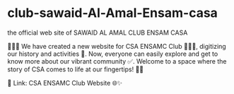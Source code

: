 # club-sawaid-Al-Amal-Ensam-casa
the official web site of SAWAID AL AMAL CLUB ENSAM CASA


🌟✨🎉 We have created a new website for CSA ENSAMC Club 💚🧡💛, digitizing our history and activities 💾. Now, everyone can easily explore and get to know more about our vibrant community ✅. Welcome to a space where the story of CSA comes to life at our fingertips! 🚀🌐

🔴 Link: CSA ENSAMC Club Website 🌐✨
